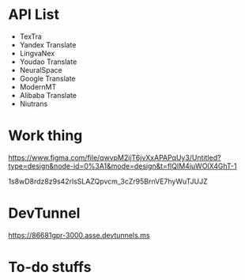 # API List
- TexTra 
- Yandex Translate 
- LingvaNex 
- Youdao Translate 
- NeuralSpace 
- Google Translate 
- ModernMT 
- Alibaba Translate 
- Niutrans 

# Work thing
https://www.figma.com/file/qwvpM2ijT6jvXxAPAPqUy3/Untitled?type=design&node-id=0%3A1&mode=design&t=flQIM4iuWOlX4GhT-1

1s8wD8rdz8z9s42rlsSLAZQpvcm_3cZr95BrnVE7hyWuTJUJZ

# DevTunnel
https://86681gpr-3000.asse.devtunnels.ms

# To-do stuffs
